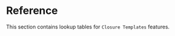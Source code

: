 # Reference


This section contains lookup tables for `Closure Templates` features.

<!--#include file="sitemap.md"-->
